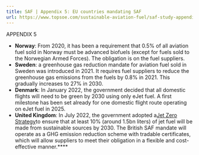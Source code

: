 ```yaml
---
title: SAF | Appendix 5: EU countries mandating SAF
url: https://www.topsoe.com/sustainable-aviation-fuel/saf-study-appendix5#download-popup-u4m-interview-header
---
```


APPENDIX 5

- **Norway**: From 2020, it has been a requirement that 0.5% of all aviation fuel sold in Norway must be advanced biofuels (except for fuels sold to the Norwegian Armed Forces). The obligation is on the fuel suppliers.
- **Sweden**: a greenhouse gas reduction mandate for aviation fuel sold in Sweden was introduced in 2021. It requires fuel suppliers to reduce the greenhouse gas emissions from the fuels by 0.8% in 2021. This gradually increases to 27% in 2030.
- **Denmark**: In January 2022, the government decided that all domestic flights will need to be green by 2030 using only eJet fuel. A first milestone has been set already for one domestic flight route operating on eJet fuel in 2025.
- **United Kingdom**: In July 2022, the government adopted a[Jet Zero Strategy](https://www.gov.uk/government/publications/jet-zero-strategy-delivering-net-zero-aviation-by-2050)to ensure that at least 10% (around 1.5bn liters) of jet fuel will be made from sustainable sources by 2030. The British SAF mandate will operate as a GHG emission reduction scheme with tradable certificates, which will allow suppliers to meet their obligation in a flexible and cost-effective manner.****